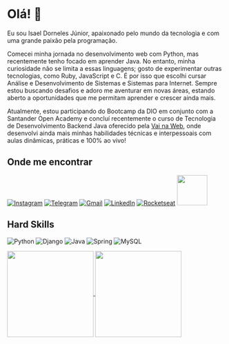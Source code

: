 # Olá! 👋

Eu sou Isael Dorneles Júnior, apaixonado pelo mundo da tecnologia e com uma grande paixão pela programação.

Comecei minha jornada no desenvolvimento web com Python, mas recentemente tenho focado em aprender Java. No entanto, minha curiosidade não se limita a essas linguagens; gosto de experimentar outras tecnologias, como Ruby, JavaScript e C. É por isso que escolhi cursar Análise e Desenvolvimento de Sistemas e Sistemas para Internet. Sempre estou buscando desafios e adoro me aventurar em novas áreas, estando aberto a oportunidades que me permitam aprender e crescer ainda mais.

Atualmente, estou participando do Bootcamp da DIO em conjunto com a Santander Open Academy e concluí recentemente o curso de Tecnologia de Desenvolvimento Backend Java oferecido pela [Vai na Web](https://vainaweb.com.br/), onde desenvolvi ainda mais minhas habilidades técnicas e interpessoais com aulas dinâmicas, práticas e 100% ao vivo!

## Onde me encontrar
[![Instagram](https://img.shields.io/badge/-Instagram-%23E4405F?style=for-the-badge&logo=instagram&logoColor=white)](https://www.instagram.com/juniord_isael/)
[![Telegram](https://img.shields.io/badge/Telegram-2CA5E0?style=for-the-badge&logo=telegram&logoColor=white)](https://t.me/IsaeldJunior/)
[![Gmail](https://img.shields.io/badge/Gmail-D14836?style=for-the-badge&logo=gmail&logoColor=white)](mailto:isaeldjunior@gmail.com)
[![LinkedIn](https://img.shields.io/badge/-LinkedIn-%230077B5?style=for-the-badge&logo=linkedin&logoColor=white)](https://www.linkedin.com/in/isael-d-junior/)
[![Rocketseat](https://img.shields.io/badge/Rocketseat-%237159c1?style=for-the-badge&logo=ghost)](https://app.rocketseat.com.br/me/juniordorneles) 
[<img src="https://hermes.digitalinnovation.one/assets/diome/logo-full.svg" width="70">](https://www.dio.me/users/isaeldjunior)




## Hard Skills
![Python](https://img.shields.io/badge/Python-14354C?style=for-the-badge&logo=python&logoColor=white)
![Django](https://img.shields.io/badge/Django-092E20?style=for-the-badge&logo=django&logoColor=white)
![Java](https://img.shields.io/badge/Java-ED8B00?style=for-the-badge&logo=openjdk&logoColor=white)
![Spring](https://img.shields.io/badge/Spring-6DB33F?style=for-the-badge&logo=spring&logoColor=white)
![MySQL](https://img.shields.io/badge/MySQL-00000F?style=for-the-badge&logo=mysql&logoColor=white)

<a href="https://github.com/anuraghazra/github-readme-stats">
  <img height=200 align="center" src="https://github-readme-stats.vercel.app/api?username=JuniorD-Isael&show_icons=true&theme=midnight-purple" />
</a>
<a href="https://github.com/anuraghazra/convoychat">
  <img height=200 align="center" src="https://github-readme-stats.vercel.app/api/top-langs?username=JuniorD-Isael&layout=compact&langs_count=8&theme=midnight-purple&card_width=320" />
</a>
